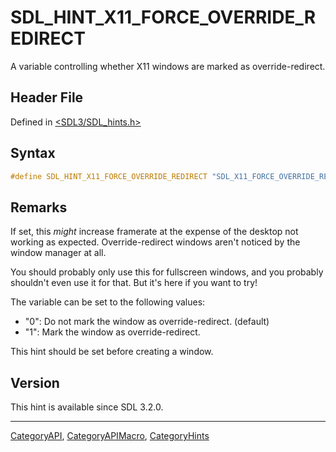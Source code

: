 # SDL_HINT_X11_FORCE_OVERRIDE_REDIRECT

A variable controlling whether X11 windows are marked as override-redirect.

## Header File

Defined in [<SDL3/SDL_hints.h>](https://github.com/libsdl-org/SDL/blob/main/include/SDL3/SDL_hints.h)

## Syntax

```c
#define SDL_HINT_X11_FORCE_OVERRIDE_REDIRECT "SDL_X11_FORCE_OVERRIDE_REDIRECT"
```

## Remarks

If set, this _might_ increase framerate at the expense of the desktop not
working as expected. Override-redirect windows aren't noticed by the window
manager at all.

You should probably only use this for fullscreen windows, and you probably
shouldn't even use it for that. But it's here if you want to try!

The variable can be set to the following values:

- "0": Do not mark the window as override-redirect. (default)
- "1": Mark the window as override-redirect.

This hint should be set before creating a window.

## Version

This hint is available since SDL 3.2.0.





----
[CategoryAPI](CategoryAPI), [CategoryAPIMacro](CategoryAPIMacro), [CategoryHints](CategoryHints)

